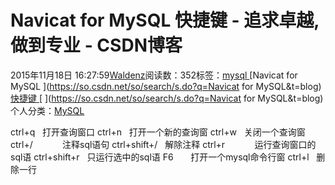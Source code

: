
# Navicat for MySQL 快捷键 - 追求卓越,做到专业 - CSDN博客


2015年11月18日 16:27:59[Waldenz](https://me.csdn.net/enter89)阅读数：352标签：[mysql																](https://so.csdn.net/so/search/s.do?q=mysql&t=blog)[Navicat for MySQL																](https://so.csdn.net/so/search/s.do?q=Navicat for MySQL&t=blog)[快捷键																](https://so.csdn.net/so/search/s.do?q=快捷键&t=blog)[
							](https://so.csdn.net/so/search/s.do?q=Navicat for MySQL&t=blog)[
																					](https://so.csdn.net/so/search/s.do?q=mysql&t=blog)个人分类：[MySQL																](https://blog.csdn.net/enter89/article/category/5959543)
[
																								](https://so.csdn.net/so/search/s.do?q=mysql&t=blog)


ctrl+q   打开查询窗口
ctrl+n   打开一个新的查询窗
ctrl+w   关闭一个查询窗
ctrl+/            注释sql语句
ctrl+shift+/   解除注释
ctrl+r            运行查询窗口的sql语
ctrl+shift+r   只运行选中的sql语
F6       打开一个mysql命令行窗
ctrl+l   删除一行


